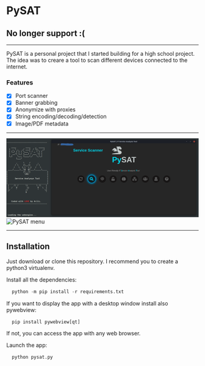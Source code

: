 
# PySAT

## No longer support :(

----------------------------------------------------------------------------

PySAT is a personal project that I started building for a high school project.
The idea was to creare a tool to scan different devices connected to the internet.

### Features
- [x] Port scanner
- [x] Banner grabbing
- [x] Anonymize with proxies
- [x] String encoding/decoding/detection
- [x] Image/PDF metadata

----------------------------------------------------------------------------

![PySAT menu](/images/menu_01.png)
![PySAT menu](url)

-----------------------------------------------------------------------------

## Installation

Just download or clone this repository. I recommend you to create a python3 virtualenv.

Install all the dependencies:

```python
  python -m pip install -r requirements.txt
```

If you want to display the app with a desktop window install also pywebview:


```python
  pip install pywebview[qt]
```

If not, you can access the app with any web browser.

Launch the app:

```python
  python pysat.py
```
